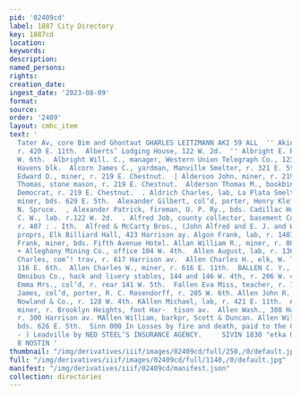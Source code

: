 ```yaml
---
pid: '02409cd'
label: 1887 City Directory
key: 1887cd
location: 
keywords: 
description: 
named_persons: 
rights: 
creation_date: 
ingest_date: '2023-08-09'
format: 
source: 
order: '2409'
layout: cmhc_item
text: '                                                                                 :
  Tater Av, core Bim and Ghontaut GHARLES LEITZMANN AKI 59 ALL  '' Akins Joseph, miner,
  r. 420 E. 11th.  Alberts’ Lodging House, 122 W. 2d.  '' Albright E. R., bds. 126
  W. 6th.  Albright Will. C., manager, Western Union Telegraph Co., 123 EB. 5th, r.
  Havens blk.  Alcorn James C., yardman, Manville Smelter, r. 321 E. 5th.  , Alderson
  Edward D., miner, r. 219 E. Chestnut.  | Alderson John, miner, r. 219 E. Chestnut.  Alderson
  Thomas, stone mason, r. 219 E. Chestnut.  Alderson Thomas M., bookbinder, Herald
  Democrat, r. 219 E. Chestnut.  . Aldrich Charles, lab, La Plata Smelter.  Alex C.,
  miner, bds. 629 E. 5th.  Alexander Gilbert, col’d, porter, Henry Klefus, r. 409
  N. Spruce.  , Alexander Patrick, fireman, U. P. Ry., bds. Cadillac House.  Alexanderson
  C. W., lab. r.122 W. 2d.  . Alfred Job, county collector, basement Court House,
  r. 407 : . Ith.  Alfred & McCarty Bros., (John Alfred and E. J. and W. . B. McCarty,)
  proprs, Elk Billiard Hall, 423 Harrison ay. Algon Frank, lab, r. 1407 Poplar.  ;Allaman
  Frank, miner, bds. Fifth Avenue Hotel. Allan William R., miner, r. 806 E. 7th. —
  + Alleghany Mining Co., office 104 W. 4th.  Allen August, lab, r. 136 E. 2d.  jAllen
  Charles, com’! trav, r. 617 Harrison av.  Allen Charles H., elk, W. T. Booth, r.
  116 E. 6th.  Allen Charles W., miner, r. 616 E. 11th.  BALLEN C. Y., propr, Leadville
  Omnibus Co., hack and livery stables, 144 and 146 W. 4th, r. 206 W. 4th.  ¥Allen
  Emma Mrs., col’d, r. rear 141 W. 5th.  Fallen Eva Miss, teacher, r. 129 W. 8th.  fAllen
  James, col’d, porter, R. C. Rosendorff, r. 205 W. 6th. Allen John R., clk, John
  Nowland & Co., r. 128 W. 4th. KAllen Michael, lab, r. 421 E. 11th.  Allen T. Frank,
  miner, r. Brooklyn Heights, foot Har-  tison av.  Allen Wash., 308 Harrison av.,
  r. 300 Harrison av. MAllen William, barkpr, Scott & Duncan. Allen William, miner,
  bds. 626 E. 5th.  Sinn 000 In Losses by fire and death, paid to the Citizens of
  - ) Leadville by NED STEEL’S INSURANCE AGENCY.     SIVIN 1830 "etka Goar nes” YUNG
  8 NOSTIN '
thumbnail: "/img/derivatives/iiif/images/02409cd/full/250,/0/default.jpg"
full: "/img/derivatives/iiif/images/02409cd/full/1140,/0/default.jpg"
manifest: "/img/derivatives/iiif/02409cd/manifest.json"
collection: directories
---
```

